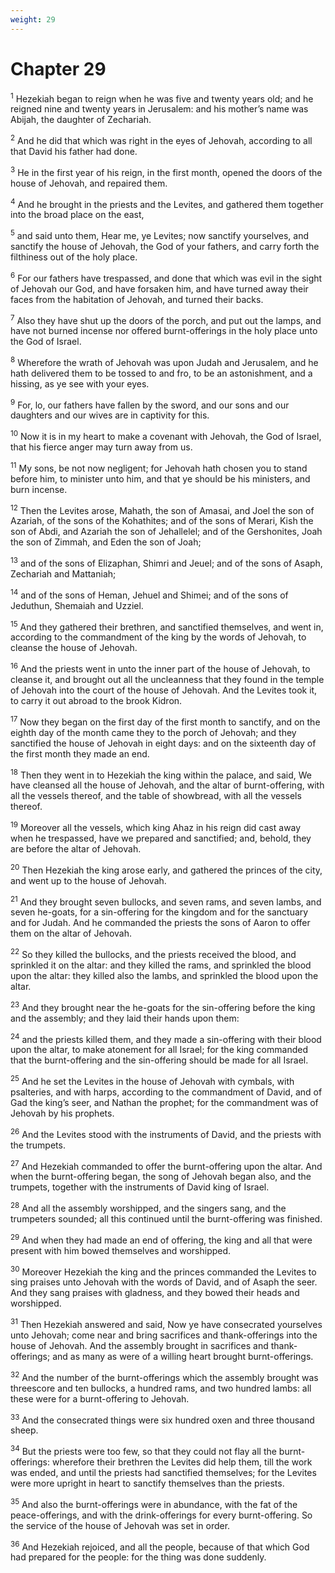 ```yaml
---
weight: 29
---
```


# Chapter 29

<sup>1</sup> Hezekiah began to reign when he was five and twenty years old; and he reigned nine and twenty years in Jerusalem: and his mother’s name was Abijah, the daughter of Zechariah. 

<sup>2</sup> And he did that which was right in the eyes of Jehovah, according to all that David his father had done. 

<sup>3</sup> He in the first year of his reign, in the first month, opened the doors of the house of Jehovah, and repaired them. 

<sup>4</sup> And he brought in the priests and the Levites, and gathered them together into the broad place on the east, 

<sup>5</sup> and said unto them, Hear me, ye Levites; now sanctify yourselves, and sanctify the house of Jehovah, the God of your fathers, and carry forth the filthiness out of the holy place. 

<sup>6</sup> For our fathers have trespassed, and done that which was evil in the sight of Jehovah our God, and have forsaken him, and have turned away their faces from the habitation of Jehovah, and turned their backs. 

<sup>7</sup> Also they have shut up the doors of the porch, and put out the lamps, and have not burned incense nor offered burnt-offerings in the holy place unto the God of Israel. 

<sup>8</sup> Wherefore the wrath of Jehovah was upon Judah and Jerusalem, and he hath delivered them to be tossed to and fro, to be an astonishment, and a hissing, as ye see with your eyes. 

<sup>9</sup> For, lo, our fathers have fallen by the sword, and our sons and our daughters and our wives are in captivity for this. 

<sup>10</sup> Now it is in my heart to make a covenant with Jehovah, the God of Israel, that his fierce anger may turn away from us. 

<sup>11</sup> My sons, be not now negligent; for Jehovah hath chosen you to stand before him, to minister unto him, and that ye should be his ministers, and burn incense. 

<sup>12</sup> Then the Levites arose, Mahath, the son of Amasai, and Joel the son of Azariah, of the sons of the Kohathites; and of the sons of Merari, Kish the son of Abdi, and Azariah the son of Jehallelel; and of the Gershonites, Joah the son of Zimmah, and Eden the son of Joah; 

<sup>13</sup> and of the sons of Elizaphan, Shimri and Jeuel; and of the sons of Asaph, Zechariah and Mattaniah; 

<sup>14</sup> and of the sons of Heman, Jehuel and Shimei; and of the sons of Jeduthun, Shemaiah and Uzziel. 

<sup>15</sup> And they gathered their brethren, and sanctified themselves, and went in, according to the commandment of the king by the words of Jehovah, to cleanse the house of Jehovah. 

<sup>16</sup> And the priests went in unto the inner part of the house of Jehovah, to cleanse it, and brought out all the uncleanness that they found in the temple of Jehovah into the court of the house of Jehovah. And the Levites took it, to carry it out abroad to the brook Kidron. 

<sup>17</sup> Now they began on the first day of the first month to sanctify, and on the eighth day of the month came they to the porch of Jehovah; and they sanctified the house of Jehovah in eight days: and on the sixteenth day of the first month they made an end. 

<sup>18</sup> Then they went in to Hezekiah the king within the palace, and said, We have cleansed all the house of Jehovah, and the altar of burnt-offering, with all the vessels thereof, and the table of showbread, with all the vessels thereof. 

<sup>19</sup> Moreover all the vessels, which king Ahaz in his reign did cast away when he trespassed, have we prepared and sanctified; and, behold, they are before the altar of Jehovah. 

<sup>20</sup> Then Hezekiah the king arose early, and gathered the princes of the city, and went up to the house of Jehovah. 

<sup>21</sup> And they brought seven bullocks, and seven rams, and seven lambs, and seven he-goats, for a sin-offering for the kingdom and for the sanctuary and for Judah. And he commanded the priests the sons of Aaron to offer them on the altar of Jehovah. 

<sup>22</sup> So they killed the bullocks, and the priests received the blood, and sprinkled it on the altar: and they killed the rams, and sprinkled the blood upon the altar: they killed also the lambs, and sprinkled the blood upon the altar. 

<sup>23</sup> And they brought near the he-goats for the sin-offering before the king and the assembly; and they laid their hands upon them: 

<sup>24</sup> and the priests killed them, and they made a sin-offering with their blood upon the altar, to make atonement for all Israel; for the king commanded that the burnt-offering and the sin-offering should be made for all Israel. 

<sup>25</sup> And he set the Levites in the house of Jehovah with cymbals, with psalteries, and with harps, according to the commandment of David, and of Gad the king’s seer, and Nathan the prophet; for the commandment was of Jehovah by his prophets. 

<sup>26</sup> And the Levites stood with the instruments of David, and the priests with the trumpets. 

<sup>27</sup> And Hezekiah commanded to offer the burnt-offering upon the altar. And when the burnt-offering began, the song of Jehovah began also, and the trumpets, together with the instruments of David king of Israel. 

<sup>28</sup> And all the assembly worshipped, and the singers sang, and the trumpeters sounded; all this continued until the burnt-offering was finished. 

<sup>29</sup> And when they had made an end of offering, the king and all that were present with him bowed themselves and worshipped. 

<sup>30</sup> Moreover Hezekiah the king and the princes commanded the Levites to sing praises unto Jehovah with the words of David, and of Asaph the seer. And they sang praises with gladness, and they bowed their heads and worshipped. 

<sup>31</sup> Then Hezekiah answered and said, Now ye have consecrated yourselves unto Jehovah; come near and bring sacrifices and thank-offerings into the house of Jehovah. And the assembly brought in sacrifices and thank-offerings; and as many as were of a willing heart brought burnt-offerings. 

<sup>32</sup> And the number of the burnt-offerings which the assembly brought was threescore and ten bullocks, a hundred rams, and two hundred lambs: all these were for a burnt-offering to Jehovah. 

<sup>33</sup> And the consecrated things were six hundred oxen and three thousand sheep. 

<sup>34</sup> But the priests were too few, so that they could not flay all the burnt-offerings: wherefore their brethren the Levites did help them, till the work was ended, and until the priests had sanctified themselves; for the Levites were more upright in heart to sanctify themselves than the priests. 

<sup>35</sup> And also the burnt-offerings were in abundance, with the fat of the peace-offerings, and with the drink-offerings for every burnt-offering. So the service of the house of Jehovah was set in order. 

<sup>36</sup> And Hezekiah rejoiced, and all the people, because of that which God had prepared for the people: for the thing was done suddenly. 


